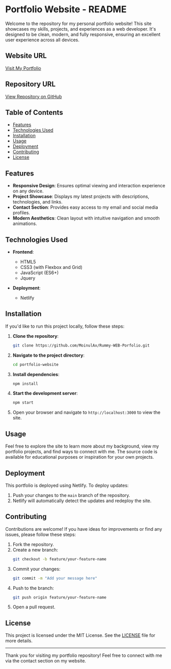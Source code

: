 # Portfolio Website - README

Welcome to the repository for my personal portfolio website! This site showcases my skills, projects, and experiences as a web developer. It's designed to be clean, modern, and fully responsive, ensuring an excellent user experience across all devices.

## Website URL
[Visit My Portfolio](https://moinul-khan-web.netlify.app/)

## Repository URL
[View Repository on GitHub](https://github.com/MoinulAx/Rummy-WEB-Porfolio)

## Table of Contents

- [Features](#features)
- [Technologies Used](#technologies-used)
- [Installation](#installation)
- [Usage](#usage)
- [Deployment](#deployment)
- [Contributing](#contributing)
- [License](#license)

## Features

- **Responsive Design**: Ensures optimal viewing and interaction experience on any device.
- **Project Showcase**: Displays my latest projects with descriptions, technologies, and links.
- **Contact Section**: Provides easy access to my email and social media profiles.
- **Modern Aesthetics**: Clean layout with intuitive navigation and smooth animations.

## Technologies Used

- **Frontend**:
  - HTML5
  - CSS3 (with Flexbox and Grid)
  - JavaScript (ES6+)
  - Jquery 

- **Deployment**:
  - Netlify

## Installation

If you'd like to run this project locally, follow these steps:

1. **Clone the repository**:
   ```bash
   git clone https://github.com/MoinulAx/Rummy-WEB-Porfolio.git
   ```

2. **Navigate to the project directory**:
   ```bash
   cd portfolio-website
   ```

3. **Install dependencies**:
   ```bash
   npm install
   ```

4. **Start the development server**:
   ```bash
   npm start
   ```

5. Open your browser and navigate to `http://localhost:3000` to view the site.

## Usage

Feel free to explore the site to learn more about my background, view my portfolio projects, and find ways to connect with me. The source code is available for educational purposes or inspiration for your own projects.

## Deployment

This portfolio is deployed using Netlify. To deploy updates:

1. Push your changes to the `main` branch of the repository.
2. Netlify will automatically detect the updates and redeploy the site.

## Contributing

Contributions are welcome! If you have ideas for improvements or find any issues, please follow these steps:

1. Fork the repository.
2. Create a new branch:
   ```bash
   git checkout -b feature/your-feature-name
   ```
3. Commit your changes:
   ```bash
   git commit -m "Add your message here"
   ```
4. Push to the branch:
   ```bash
   git push origin feature/your-feature-name
   ```
5. Open a pull request.

## License

This project is licensed under the MIT License. See the [LICENSE](LICENSE) file for more details.

---

Thank you for visiting my portfolio repository! Feel free to connect with me via the contact section on my website.


